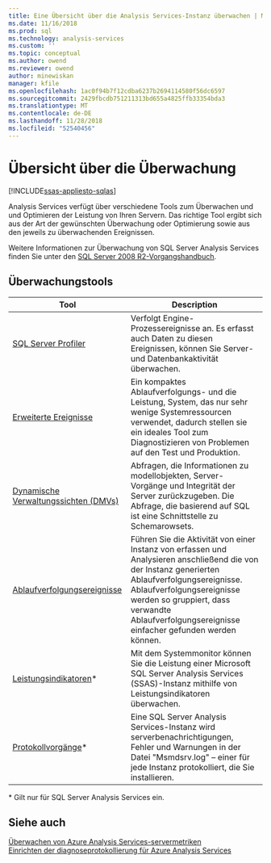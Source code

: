 ```yaml
---
title: Eine Übersicht über die Analysis Services-Instanz überwachen | Microsoft-Dokumentation
ms.date: 11/16/2018
ms.prod: sql
ms.technology: analysis-services
ms.custom: ''
ms.topic: conceptual
ms.author: owend
ms.reviewer: owend
author: minewiskan
manager: kfile
ms.openlocfilehash: 1ac0f94b7f12cdba6237b2694114580f56dc6597
ms.sourcegitcommit: 2429fbcdb751211313bd655a4825ffb33354bda3
ms.translationtype: MT
ms.contentlocale: de-DE
ms.lasthandoff: 11/28/2018
ms.locfileid: "52540456"
---
```

# <a name="monitoring-overview"></a>Übersicht über die Überwachung
[!INCLUDE[ssas-appliesto-sqlas](../../includes/ssas-appliesto-sqlas-all-aas.md)]

Analysis Services verfügt über verschiedene Tools zum Überwachen und und Optimieren der Leistung von Ihren Servern. Das richtige Tool ergibt sich aus der Art der gewünschten Überwachung oder Optimierung sowie aus den jeweils zu überwachenden Ereignissen.

Weitere Informationen zur Überwachung von SQL Server Analysis Services finden Sie unter den [SQL Server 2008 R2-Vorgangshandbuch](http://go.microsoft.com/fwlink/?LinkID=225539).  
  
## <a name="monitoring-tools"></a>Überwachungstools  

|Tool  |Description  |
|---------|---------|
|[SQL Server Profiler](../../analysis-services/instances/use-sql-server-profiler-to-monitor-analysis-services.md)      |   Verfolgt Engine-Prozessereignisse an. Es erfasst auch Daten zu diesen Ereignissen, können Sie Server- und Datenbankaktivität überwachen.      |
| [Erweiterte Ereignisse](../../analysis-services/instances/monitor-analysis-services-with-sql-server-extended-events.md)     |   Ein kompaktes Ablaufverfolgungs- und die Leistung, System, das nur sehr wenige Systemressourcen verwendet, dadurch stellen sie ein ideales Tool zum Diagnostizieren von Problemen auf den Test und Produktion.       |
| [Dynamische Verwaltungssichten &#40;DMVs&#41;](../../analysis-services/instances/use-dynamic-management-views-dmvs-to-monitor-analysis-services.md)      |   Abfragen, die Informationen zu modellobjekten, Server-Vorgänge und Integrität der Server zurückzugeben. Die Abfrage, die basierend auf SQL ist eine Schnittstelle zu Schemarowsets.      |
| [Ablaufverfolgungsereignisse](https://docs.microsoft.com/bi-reference/trace-events/analysis-services-trace-events)     |  Führen Sie die Aktivität von einer Instanz von erfassen und Analysieren anschließend die von der Instanz generierten Ablaufverfolgungsereignisse. Ablaufverfolgungsereignisse werden so gruppiert, dass verwandte Ablaufverfolgungsereignisse einfacher gefunden werden können.        |
|   [Leistungsindikatoren](../../analysis-services/instances/performance-counters-ssas.md)\*    |    Mit dem Systemmonitor können Sie die Leistung einer Microsoft SQL Server Analysis Services (SSAS)-Instanz mithilfe von Leistungsindikatoren überwachen.     |
|[Protokollvorgänge](../../analysis-services/instances/performance-counters-ssas.md)\*|Eine SQL Server Analysis Services-Instanz wird serverbenachrichtigungen, Fehler und Warnungen in der Datei "Msmdsrv.log" – einer für jede Instanz protokolliert, die Sie installieren. |

\* Gilt nur für SQL Server Analysis Services ein.

## <a name="see-also"></a>Siehe auch

[Überwachen von Azure Analysis Services-servermetriken](https://docs.microsoft.com/azure/analysis-services/analysis-services-monitor)   
[Einrichten der diagnoseprotokollierung für Azure Analysis Services](https://docs.microsoft.com/azure/analysis-services/analysis-services-logging)
